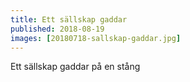 ```yaml
---
title: Ett sällskap gaddar
published: 2018-08-19
images: [20180718-sallskap-gaddar.jpg]
---
```


Ett sällskap gaddar på en stång
